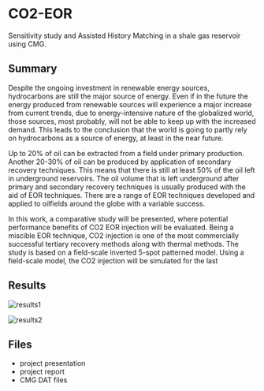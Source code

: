# CO2-EOR
Sensitivity study and Assisted History Matching in a shale gas reservoir using CMG.

## Summary

Despite the ongoing investment in renewable energy sources, hydrocarbons are still the major source of
energy. Even if in the future the energy produced from renewable sources will experience a major increase
from current trends, due to energy-intensive nature of the globalized world, those sources, most probably,
will not be able to keep up with the increased demand. This leads to the conclusion that the world is going
to partly rely on hydrocarbons as a source of energy, at least in the near future.

Up to 20% of oil can be extracted from a field under primary production. Another 20-30% of oil can be
produced by application of secondary recovery techniques. This means that there is still at least 50% of
the oil left in underground reservoirs. The oil volume that is left underground after primary and secondary
recovery techniques is usually produced with the aid of EOR techniques. There are a range of EOR
techniques developed and applied to oilfields around the globe with a variable success.

In this work, a comparative study will be presented, where potential performance benefits of CO2 EOR
injection will be evaluated. Being a miscible EOR technique, CO2 injection is one of the most
commercially successful tertiary recovery methods along with thermal methods. The study is based on a
field-scale inverted 5-spot patterned model. Using a field-scale model, the CO2 injection will be simulated
for the last

## Results

![results1](https://user-images.githubusercontent.com/68789630/158083592-55395400-48d1-4564-a2f5-b0584cf4ad00.jpg)

![results2](https://user-images.githubusercontent.com/68789630/158083595-8ebdba74-a8d0-4c56-b37f-a712c805ba42.jpg)

## Files
- project presentation
- project report
- CMG DAT files
